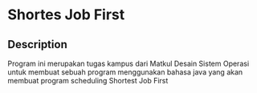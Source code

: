 # Shortes Job First

## Description

Program ini merupakan tugas kampus dari Matkul Desain Sistem Operasi untuk membuat sebuah program menggunakan bahasa java yang akan membuat program scheduling Shortest Job First